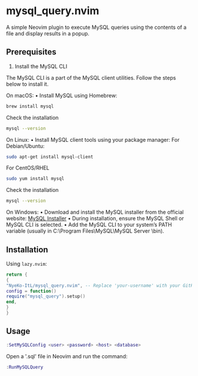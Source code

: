 # mysql_query.nvim

A simple Neovim plugin to execute MySQL queries using the contents of a file and display results in a popup.

## Prerequisites

1. Install the MySQL CLI

The MySQL CLI is a part of the MySQL client utilities. Follow the steps below to install it.

On macOS:
• Install MySQL using Homebrew:
```bash
brew install mysql
```

Check the installation
```bash
mysql --version
```

On Linux:
• Install MySQL client tools using your package manager:
For Debian/Ubuntu:
```bash
sudo apt-get install mysql-client
```
For CentOS/RHEL
```bash
sudo yum install mysql
```

Check the installation
```bash
mysql --version
```

On Windows:
• Download and install the MySQL installer from the official website: [MySQL Installer](https://dev.mysql.com/downloads/installer/)
• During installation, ensure the MySQL Shell or MySQL CLI is selected.
• Add the MySQL CLI to your system’s PATH variable (usually in C:\Program Files\MySQL\MySQL Server <version>\bin).

## Installation

Using `lazy.nvim`:
```lua
return {
{
"NyeKo-ItL/mysql_query.nvim", -- Replace 'your-username' with your GitHub username
config = function()
require("mysql_query").setup()
end,
}
}
```

## Usage
```lua
:SetMySQLConfig <user> <password> <host> <database>
```

Open a '.sql' file in Neovim and run the command:
```lua
:RunMySQLQuery
```